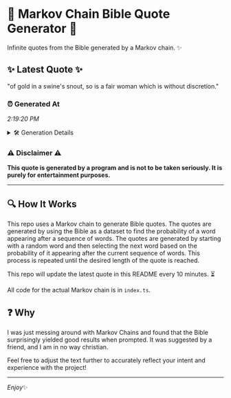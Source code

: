 # 📖 Markov Chain Bible Quote Generator 📖

Infinite quotes from the Bible generated by a Markov chain. ✨

## ✨ Latest Quote ✨
"of gold in a swine's snout, so is a fair woman which is without discretion."

### ⏰ Generated At
*2:19:20 PM*

<details>
    <summary>🛠️ Generation Details</summary>
    <p>
        <strong>🌱 Seed:</strong> of<br>
        <strong>🔄 Iterations:</strong> 14<br>
        <strong>📜 Context History:</strong><br>[ of ]: gold<br>[ of, gold ]: in<br>[ of, gold, in ]: a<br>[ of, gold, in, a ]: swine's<br>[ of, gold, in, a, swine's ]: snout,<br>[ of, gold, in, a, swine's, snout, ]: so<br>[ gold, in, a, swine's, snout,, so ]: is<br>[ in, a, swine's, snout,, so, is ]: a<br>[ a, swine's, snout,, so, is, a ]: fair<br>[ swine's, snout,, so, is, a, fair ]: woman<br>[ snout,, so, is, a, fair, woman ]: which<br>[ so, is, a, fair, woman, which ]: is<br>[ is, a, fair, woman, which, is ]: without<br>[ a, fair, woman, which, is, without ]: discretion.<br>
    </p>
</details>

### ⚠️ Disclaimer ⚠️
**This quote is generated by a program and is not to be taken seriously. It is purely for entertainment purposes.**

---

## 🔍 How It Works

This repo uses a Markov chain to generate Bible quotes. The quotes are generated by using the Bible as a dataset to find the probability of a word appearing after a sequence of words. The quotes are generated by starting with a random word and then selecting the next word based on the probability of it appearing after the current sequence of words. This process is repeated until the desired length of the quote is reached.

This repo will update the latest quote in this README every 10 minutes. ⏳

All code for the actual Markov chain is in `index.ts`.

## ❓ Why

I was just messing around with Markov Chains and found that the Bible surprisingly yielded good results when prompted. 
It was suggested by a friend, and I am in no way christian.

Feel free to adjust the text further to accurately reflect your intent and experience with the project!

---

*Enjoy*✨
